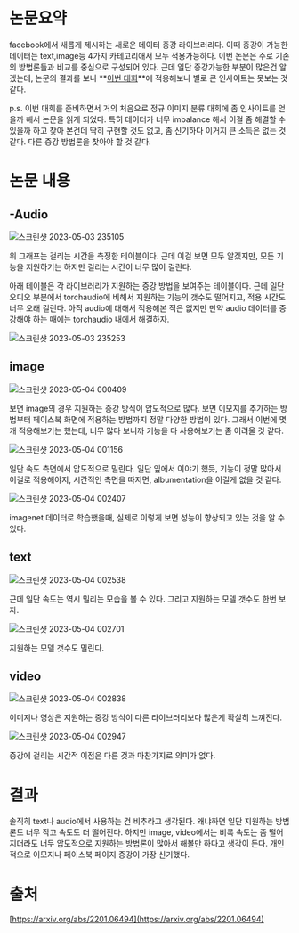 # 논문요약

facebook에서 새롭게 제시하는 새로운 데이터 증강 라이브러리다. 이때 증강이 가능한 데이터는 text,image등 4가지 카테고리애서 모두 적용가능하다. 이번 논문은 주로 기존의 방법론들과 비교를 중심으로 구성되어 있다. 근데 일단 증강가능한 부분이 많은건 알겠는데, 논문의 결과를 보나 **[이번 대회](https://dacon.io/competitions/official/236082/data)**에 적용해보나 별로 큰 인사이트는 못보는 것 같다. 

p.s. 이번 대회를 준비하면서 거의 처음으로 정규 이미지 분류 대회에 좀 인사이트를 얻을까 해서 논문을 읽게 되었다. 특히 데이터가 너무 imbalance 해서 이걸 좀 해결할 수 있을까 하고 찾아 본건데 딱히 구현할 것도 없고, 좀 신기하다 이거지 큰 소득은 없는 것 같다. 다른 증강 방법론을 찾아야 할 것 같다.

# 논문 내용

## -Audio
![스크린샷 2023-05-03 235105](https://user-images.githubusercontent.com/95357946/235966542-37956a61-79ea-4a1b-9771-082cdd9b6896.png)



위 그래프는 걸리는 시간을 측정한 테이블이다. 근데 이걸 보면 모두 알겠지만, 모든 기능을 지원하기는 하지만 걸리는 시간이 너무 많이 걸린다. 

아래 테이블은 각 라이브러리가 지원하는 증강 방법을 보여주는 테이블이다. 근데 일단 오디오 부분에서 torchaudio에 비해서 지원하는 기능의 갯수도 떨어지고, 적용 시간도 너무 오래 걸린다. 아직 audio에 대해서 적용해본 적은 없지만 만약 audio 데이터를 증강해야 하는 때에는 torchaudio 내에서 해결하자. 

![스크린샷 2023-05-03 235253](https://user-images.githubusercontent.com/95357946/235966635-72fe433e-11ae-4ab7-81d4-d81e56613816.png)


## image

![스크린샷 2023-05-04 000409](https://user-images.githubusercontent.com/95357946/235966784-e6e2e419-e202-4e11-b761-c8c34425aea5.png)


보면 image의 경우 지원하는 증강 방식이 압도적으로 많다. 보면 이모지를 추가하는 방법부터 페이스북 화면에 적용하는 방법까지 정말 다양한 방법이 있다. 그래서 이번에 몇개 적용해보기는 했는데, 너무 많다 보니까 기능을 다 사용해보기는 좀 어려울 것 같다.


![스크린샷 2023-05-04 001156](https://user-images.githubusercontent.com/95357946/235966832-e697c1ee-64cc-49b0-be35-a0c36f80e607.png)

일단 속도 측면에서 압도적으로 밀린다. 일단 잎에서 이야기 했듯, 기능이 정말 많아서 이걸로 적용해야지, 시간적인 측면을 따지면, albumentation을 이길게 없을 것 같다.

![스크린샷 2023-05-04 002407](https://user-images.githubusercontent.com/95357946/235966890-08416d96-0d70-424c-bf2c-2a5d80d04a75.png)


imagenet 데이터로 학습했을때, 실제로 이렇게 보면 성능이 향상되고 있는 것을 알 수 있다.

 

## text

![스크린샷 2023-05-04 002538](https://user-images.githubusercontent.com/95357946/235966965-04115fef-2bd1-45e9-a976-243838e583a7.png)


근데 일단 속도는 역시 밀리는 모습을 볼 수 있다. 그리고 지원하는 모델 갯수도 한번 보자.


![스크린샷 2023-05-04 002701](https://user-images.githubusercontent.com/95357946/235967000-62c50651-c009-4dc8-a1af-b1eae8e09c49.png)

지원하는 모델 갯수도 밀린다. 

## video

![스크린샷 2023-05-04 002838](https://user-images.githubusercontent.com/95357946/235967078-5a3a8119-4d69-4add-befe-f7798b9cbece.png)


이미지나 영상은 지원하는 증강 방식이 다른 라이브러리보다 많은게 확실히 느껴진다.

![스크린샷 2023-05-04 002947](https://user-images.githubusercontent.com/95357946/235967113-14158dec-4752-49a2-9074-7a954e2fca79.png)


증강에 걸리는 시간적 이점은 다른 것과 마찬가지로 의미가 없다.

# 결과

솔직히 text나 audio에서 사용하는 건 비추라고 생각된다. 왜냐하면 일단 지원하는 방법론도 너무 작고 속도도 더 떨어진다. 하지만 image, video에서는 비록 속도는 좀 떨어지더라도 너무 압도적으로 지원하는 방법론이 많아서 해볼만 하다고 생각이 든다. 개인적으로 이모지나 페이스북 페이지 증강이 가장 신기했다.

# 출처

[https://arxiv.org/abs/2201.06494](https://arxiv.org/abs/2201.06494)
